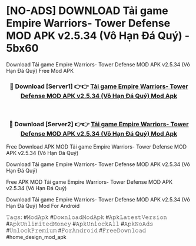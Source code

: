 # [NO-ADS] DOWNLOAD Tải game Empire Warriors- Tower Defense MOD APK v2.5.34 (Vô Hạn Đá Quý) - 5bx60
Download Tải game Empire Warriors- Tower Defense MOD APK v2.5.34 (Vô Hạn Đá Quý) Free Mod APK

<div align="center">
<h3>🔴 Download [Server1] 👉👉 <a href="https://apk-comot.site?title=Tải_game_Empire_Warriors-_Tower_Defense_MOD_APK_v2.5.34_(Vô_Hạn_Đá_Quý)">Tải game Empire Warriors- Tower Defense MOD APK v2.5.34 (Vô Hạn Đá Quý) Mod Apk</a></h3><br>

<h3>🔴 Download [Server2] 👉👉 <a href="https://apk-comot.site?title=Tải_game_Empire_Warriors-_Tower_Defense_MOD_APK_v2.5.34_(Vô_Hạn_Đá_Quý)">Tải game Empire Warriors- Tower Defense MOD APK v2.5.34 (Vô Hạn Đá Quý) Mod Apk</a></h3>
</div>


Free Download APK MOD Tải game Empire Warriors- Tower Defense MOD APK v2.5.34 (Vô Hạn Đá Quý)

Download Tải game Empire Warriors- Tower Defense MOD APK v2.5.34 (Vô Hạn Đá Quý) 

Free APK MOD Tải game Empire Warriors- Tower Defense MOD APK v2.5.34 (Vô Hạn Đá Quý) 

Download Tải game Empire Warriors- Tower Defense MOD APK v2.5.34 (Vô Hạn Đá Quý) Mod For Android

𝚃𝚊𝚐𝚜: #𝙼𝚘𝚍𝙰𝚙𝚔 #𝙳𝚘𝚠𝚗𝚕𝚘𝚊𝚍𝙼𝚘𝚍𝙰𝚙𝚔 #𝙰𝚙𝚔𝙻𝚊𝚝𝚎𝚜𝚝𝚅𝚎𝚛𝚜𝚒𝚘𝚗 #𝙰𝚙𝚔𝚄𝚗𝚕𝚒𝚖𝚒𝚝𝚎𝚍𝙼𝚘𝚗𝚎𝚢 #𝙰𝚙𝚔𝚄𝚗𝚕𝚘𝚌𝚔𝙰𝚕𝚕 #𝙰𝚙𝚔𝙽𝚘𝙰𝚍𝚜 #𝚄𝚗𝚕𝚘𝚌𝚔𝙿𝚛𝚎𝚖𝚒𝚞𝚖 #𝙵𝚘𝚛𝙰𝚗𝚍𝚛𝚘𝚒𝚍 #𝙵𝚛𝚎𝚎𝙳𝚘𝚠𝚗𝚕𝚘𝚊𝚍 #home_design_mod_apk